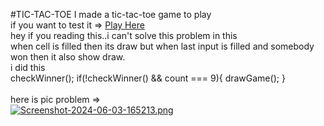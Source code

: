 #TIC-TAC-TOE
I made a tic-tac-toe game to play <br>
if you want to test it =>  [Play Here](https://tic-tac-toe-prabin.vercel.app/)<br>
hey if you reading this..i can't solve this problem in this<br>
when cell is filled then its draw but when last input is filled and somebody won then it also show draw.<br>
i did this  <br>
    checkWinner();
    if(!checkWinner() && count === 9){
      drawGame();
    } 
    <br>        
        here is pic problem =>   <br>
    [![Screenshot-2024-06-03-165213.png](https://i.postimg.cc/Hk2mvqTw/Screenshot-2024-06-03-165213.png)](https://postimg.cc/CRz9z6B5)
